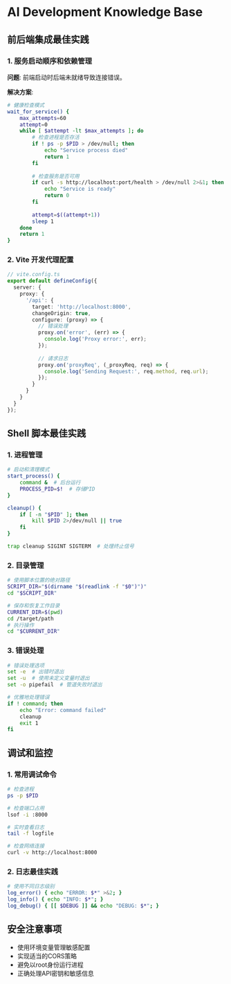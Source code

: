 # AI Development Knowledge Base

## 前后端集成最佳实践

### 1. 服务启动顺序和依赖管理

**问题**: 前端启动时后端未就绪导致连接错误。

**解决方案**:
```bash
# 健康检查模式
wait_for_service() {
    max_attempts=60
    attempt=0
    while [ $attempt -lt $max_attempts ]; do
        # 检查进程是否存活
        if ! ps -p $PID > /dev/null; then
            echo "Service process died"
            return 1
        fi
        
        # 检查服务是否可用
        if curl -s http://localhost:port/health > /dev/null 2>&1; then
            echo "Service is ready"
            return 0
        fi
        
        attempt=$((attempt+1))
        sleep 1
    done
    return 1
}
```

### 2. Vite 开发代理配置

```typescript
// vite.config.ts
export default defineConfig({
  server: {
    proxy: {
      '/api': {
        target: 'http://localhost:8000',
        changeOrigin: true,
        configure: (proxy) => {
          // 错误处理
          proxy.on('error', (err) => {
            console.log('Proxy error:', err);
          });
          
          // 请求日志
          proxy.on('proxyReq', (_proxyReq, req) => {
            console.log('Sending Request:', req.method, req.url);
          });
        }
      }
    }
  }
});
```

## Shell 脚本最佳实践

### 1. 进程管理
```bash
# 启动和清理模式
start_process() {
    command &  # 后台运行
    PROCESS_PID=$!  # 存储PID
}

cleanup() {
    if [ -n "$PID" ]; then
        kill $PID 2>/dev/null || true
    fi
}

trap cleanup SIGINT SIGTERM  # 处理终止信号
```

### 2. 目录管理
```bash
# 使用脚本位置的绝对路径
SCRIPT_DIR="$(dirname "$(readlink -f "$0")")"
cd "$SCRIPT_DIR"

# 保存和恢复工作目录
CURRENT_DIR=$(pwd)
cd /target/path
# 执行操作
cd "$CURRENT_DIR"
```

### 3. 错误处理
```bash
# 错误处理选项
set -e  # 出错时退出
set -u  # 使用未定义变量时退出
set -o pipefail  # 管道失败时退出

# 优雅地处理错误
if ! command; then
    echo "Error: command failed"
    cleanup
    exit 1
fi
```

## 调试和监控

### 1. 常用调试命令
```bash
# 检查进程
ps -p $PID

# 检查端口占用
lsof -i :8000

# 实时查看日志
tail -f logfile

# 检查网络连接
curl -v http://localhost:8000
```

### 2. 日志最佳实践
```bash
# 使用不同日志级别
log_error() { echo "ERROR: $*" >&2; }
log_info() { echo "INFO: $*"; }
log_debug() { [[ $DEBUG ]] && echo "DEBUG: $*"; }
```

## 安全注意事项

- 使用环境变量管理敏感配置
- 实现适当的CORS策略
- 避免以root身份运行进程
- 正确处理API密钥和敏感信息 